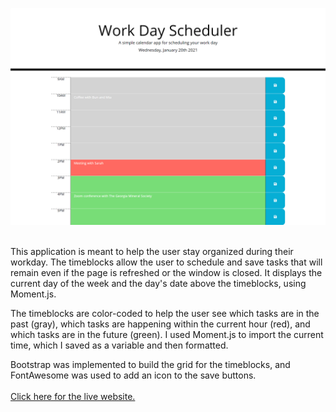 ![screenshot of application](./Assets/screenshot.png?raw=true "Work Day Scheduler")
<br>
<br>

This application is meant to help the user stay organized during their workday. The timeblocks allow the user to schedule and save tasks that will remain even if the page is refreshed or the window is closed. It displays the current day of the week and the day's date above the timeblocks, using Moment.js.

The timeblocks are color-coded to help the user see which tasks are in the past (gray), which tasks are happening within the current hour (red), and which tasks are in the future (green). I used Moment.js to import the current time, which I saved as a variable and then formatted.

Bootstrap was implemented to build the grid for the timeblocks, and FontAwesome was used to add an icon to the save buttons.
<br>
<br>
[Click here for the live website.](https://sorengrey.github.io/planner_hw/)

